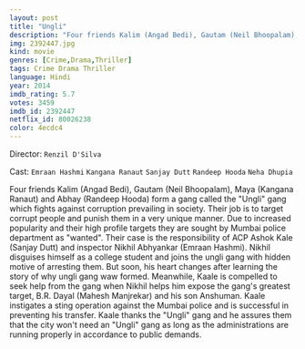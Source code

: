 ```yaml
---
layout: post
title: "Ungli"
description: "Four friends Kalim (Angad Bedi), Gautam (Neil Bhoopalam), Maya (Kangana Ranaut) and Abhay (Randeep Hooda) form a gang called the Ungli gang which fights against corruption prevailing in society. Their job is to target corrupt people and punish them in a very unique manner. Due to increased popularity and their high profile targets they are sought by Mumbai police department as wanted. Their case is the responsibility of ACP Ashok Kale (Sanjay Dutt) and inspector Nikhil Abhyankar (Emraan Hashmi). Nikhil disguises himself as a college student and joins the ungli gang with h.."
img: 2392447.jpg
kind: movie
genres: [Crime,Drama,Thriller]
tags: Crime Drama Thriller 
language: Hindi
year: 2014
imdb_rating: 5.7
votes: 3459
imdb_id: 2392447
netflix_id: 80026238
color: 4ecdc4
---
```

Director: `Renzil D'Silva`  

Cast: `Emraan Hashmi` `Kangana Ranaut` `Sanjay Dutt` `Randeep Hooda` `Neha Dhupia` 

Four friends Kalim (Angad Bedi), Gautam (Neil Bhoopalam), Maya (Kangana Ranaut) and Abhay (Randeep Hooda) form a gang called the "Ungli" gang which fights against corruption prevailing in society. Their job is to target corrupt people and punish them in a very unique manner. Due to increased popularity and their high profile targets they are sought by Mumbai police department as "wanted". Their case is the responsibility of ACP Ashok Kale (Sanjay Dutt) and inspector Nikhil Abhyankar (Emraan Hashmi). Nikhil disguises himself as a college student and joins the ungli gang with hidden motive of arresting them. But soon, his heart changes after learning the story of why ungli gang waw formed. Meanwhile, Kaale is compelled to seek help from the gang when Nikhil helps him expose the gang's greatest target, B.R. Dayal (Mahesh Manjrekar) and his son Anshuman. Kaale instigates a sting operation against the Mumbai police and is successful in preventing his transfer. Kaale thanks the "Ungli" gang and he assures them that the city won't need an "Ungli" gang as long as the administrations are running properly in accordance to public demands.